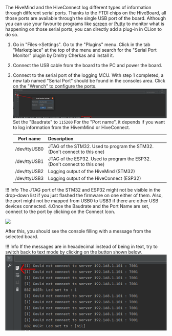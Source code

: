 The HiveMind and the HiveConnect log different types of information through different serial ports. Thanks to the FTDI chips on the HiveBoard, all those ports are available through the single USB port of the board.  Although you can use your favourite programs like [screen](https://www.cyberciti.biz/hardware/5-linux-unix-commands-for-connecting-to-the-serial-console) or [Putty](https://www.putty.org/) to monitor what is happening on those serial ports, you can directly add a plug-in in CLion to do so.

1. Go in "Files->Settings". Go to the "Plugins" menu. Click in the tab "Marketplace" at the top of the menu and search for the "Serial Port Monitor" plugin by Dmitry Cherkas and install it.

2. Connect the USB cable from the board to the PC and power the board.

3. Connect to the serial port of the logging MCU. With step 1 completed, a new tab named "Serial Port" should be found in the consoles area. Click on the "Wrench" to configure the ports.![](../img/serial_configure.png)
   Set the "Baudrate" to `115200`
   For the "Port name", it depends if you want to log information from the HivemMind or HiveConnect. 
   
   |  Port name   | Description                                                  |
   | :----------: | ------------------------------------------------------------ |
   | /dev/ttyUSB0 | JTAG of the STM32. Used to program the STM32. (Don't connect to this one) |
   | /dev/ttyUSB1 | JTAG of the ESP32. Used to program the ESP32. (Don't connect to this one) |
   | /dev/ttyUSB2 | Logging output of the HiveMind (STM32)                       |
   | /dev/ttyUSB3 | Logging output of the HiveConnect (ESP32)                    |
!!! Info
	The JTAG port of the STM32 and ESP32 might not be visible in the drop-down list if you just flashed the firmware on one either of them. Also, the port might not be mapped from USB0 to USB3 if there are other USB devices connected.
4.Once the Baudrate and the Port Name are set, connect to the port by clicking on the Connect Icon. 

<img style="display:block; margin:auto" src="../../img/serial_connect.png">

After this, you should see the console filling with a message from the selected board.


!!! Info
	If the messages are in hexadecimal instead of being in text, try to switch back to text mode by clicking on the button shown below. ![serial_hex](../img/serial_hex.png)

